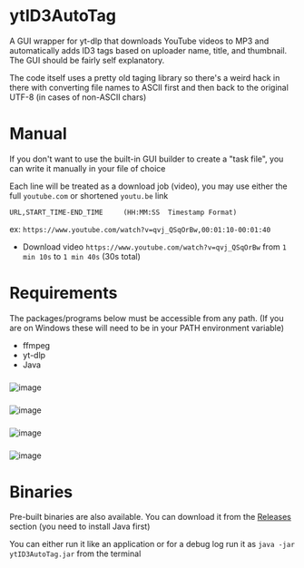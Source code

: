 # ytID3AutoTag
A GUI wrapper for yt-dlp that downloads YouTube videos to MP3 and automatically adds ID3 tags based on uploader name, title, and thumbnail. The GUI should be fairly self explanatory.

The code itself uses a pretty old taging library so there's a weird hack in there with converting file names to ASCII first and then back to the original UTF-8 (in cases of non-ASCII chars)

# Manual
If you don't want to use the built-in GUI builder to create a "task file", you can write it manually in your file of choice

Each line will be treated as a download job (video), you may use either the full `youtube.com` or shortened  `youtu.be` link
```
URL,START_TIME-END_TIME     (HH:MM:SS  Timestamp Format)
```

ex: `https://www.youtube.com/watch?v=qvj_QSqOrBw,00:01:10-00:01:40`
- Download video `https://www.youtube.com/watch?v=qvj_QSqOrBw` from `1 min 10s` to `1 min 40s` (30s total)

# Requirements
The packages/programs below must be accessible from any path. (If you are on Windows these will need to be in your PATH environment variable)
- ffmpeg
- yt-dlp
- Java

###
![image](https://user-images.githubusercontent.com/21994085/232991117-a41a33e1-f45a-4043-aa6a-e886a31d2f11.png)
###
![image](https://user-images.githubusercontent.com/21994085/233506083-01842f0d-3aa9-48fb-a2b4-497be6019e93.png)
###
![image](https://user-images.githubusercontent.com/21994085/232990936-50c96722-e7ed-4945-8971-f90e06a24fc9.png)
###
![image](https://user-images.githubusercontent.com/21994085/199175477-b2d6d5ae-d7db-455c-813f-ad1d3af7fac5.png)


# Binaries
Pre-built binaries are also available. You can download it from the [Releases](https://github.com/pinapelz/ytID3AutoTag/releases) section (you need to install Java first)

You can either run it like an application or for a debug log run it as `java -jar ytID3AutoTag.jar` from the terminal
